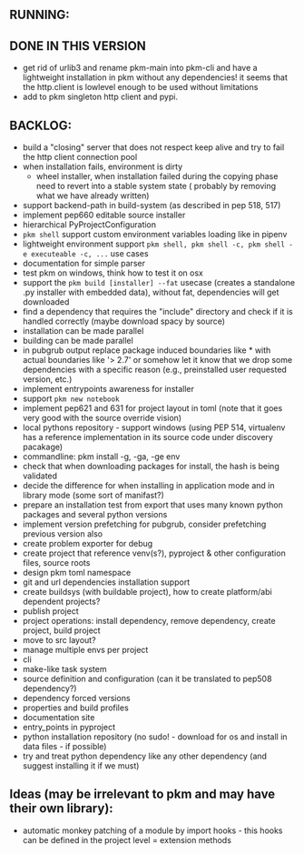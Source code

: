 ## RUNNING:

## DONE IN THIS VERSION
- get rid of urlib3 and rename pkm-main into pkm-cli and have a lightweight installation in pkm without any
  dependencies! it seems that the http.client is lowlevel enough to be used without limitations
- add to pkm singleton http client and pypi.


## BACKLOG:
- build a "closing" server that does not respect keep alive and try to fail the http client connection pool  
- when installation fails, environment is dirty
    - wheel installer, when installation failed during the copying phase need to revert into a stable system state (
      probably by removing what we have already written)
- support backend-path in build-system (as described in pep 518, 517)
- implement pep660 editable source installer
- hierarchical PyProjectConfiguration
- `pkm shell` support custom environment variables loading like in pipenv
- lightweight environment support `pkm shell, pkm shell -c, pkm shell -e executeable -c, ...` use cases
- documentation for simple parser
- test pkm on windows, think how to test it on osx
- support the `pkm build [installer] --fat` usecase (creates a standalone .py installer with embedded data), without
  fat, dependencies will get downloaded
- find a dependency that requires the "include" directory and check if it is handled correctly (maybe download spacy by
  source)
- installation can be made parallel
- building can be made parallel
- in pubgrub output replace package induced boundaries like * with actual boundaries like '> 2.7' or somehow let it know
  that we drop some dependencies with a specific reason (e.g., preinstalled user requested version, etc.)
- implement entrypoints awareness for installer
- support `pkm new notebook`
- implement pep621 and 631 for project layout in toml (note that it goes very good with the source override vision)
- local pythons repository - support windows (using PEP 514, virtualenv has a reference implementation in its source
  code under discovery pacakage)
- commandline: pkm install -g, -ga, -ge env
- check that when downloading packages for install, the hash is being validated
- decide the difference for when installing in application mode and in library mode (some sort of manifast?)
- prepare an installation test from export that uses many known python packages and several python versions
- implement version prefetching for pubgrub, consider prefetching previous version also
- create problem exporter for debug
- create project that reference venv(s?), pyproject & other configuration files, source roots
- design pkm toml namespace
- git and url dependencies installation support
- create buildsys (with buildable project), how to create platform/abi dependent projects?
- publish project
- project operations: install dependency, remove dependency, create project, build project
- move to src layout?
- manage multiple envs per project
- cli
- make-like task system
- source definition and configuration (can it be translated to pep508 dependency?)
- dependency forced versions
- properties and build profiles
- documentation site
- entry_points in pyproject
- python installation repository (no sudo! - download for os and install in data files - if possible)
- try and treat python dependency like any other dependency (and suggest installing it if we must)

## Ideas (may be irrelevant to pkm and may have their own library):

- automatic monkey patching of a module by import hooks - this hooks can be defined in the project level = extension
  methods  